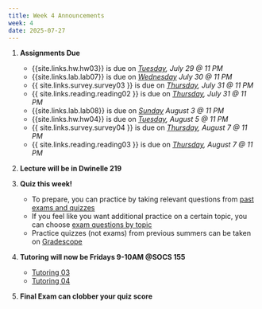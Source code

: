 ```yaml
---
title: Week 4 Announcements
week: 4
date: 2025-07-27
---
```


1. **Assignments Due**
    * {{site.links.hw.hw03}} is due on *<u>Tuesday</u>, July 29 @ 11 PM*
    * {{site.links.lab.lab07}} is due on *<u>Wednesday</u> July 30 @ 11 PM*
    * {{ site.links.survey.survey03 }}  is due on *<u>Thursday</u>, July 31 @ 11 PM*
    * {{ site.links.reading.reading02 }} is due on *<u>Thursday</u>, July 31 @ 11 PM*
    * {{site.links.lab.lab08}} is due on *<u>Sunday</u> August 3 @ 11 PM*
    * {{site.links.hw.hw04}} is due on *<u>Tuesday</u>, August 5 @ 11 PM*
    * {{ site.links.survey.survey04 }}  is due on *<u>Thursday</u>, August 7 @ 11 PM*
    * {{ site.links.reading.reading03 }} is due on *<u>Thursday</u>, August 7 @ 11 PM*

2. **Lecture will be in Dwinelle 219**
   
3. **Quiz this week!**
   * To prepare, you can practice by taking relevant questions from [past exams and quizzes](https://data6.org/su25/resources/#past-exams)
   * If you feel like you want additional practice on a certain topic, you can choose [exam questions by topic](https://data6.org/su25/resources/#exam-questions-by-topic)
   * Practice quizzes (not exams) from previous summers can be taken on [Gradescope](https://www.gradescope.com/courses/1064926)

4. **Tutoring will now be Fridays 9-10AM @SOCS 155**
    * [Tutoring 03](https://datahub.berkeley.edu/hub/user-redirect/git-pull?repo=https%3A%2F%2Fgithub.com%2Fdata-6-berkeley%2Fmaterials-su25&branch=main&urlpath=tree%2Fmaterials-su25%2Ftut%2Ftut03%2Ftut03.ipynb)
    * [Tutoring 04](https://datahub.berkeley.edu/hub/user-redirect/git-pull?repo=https%3A%2F%2Fgithub.com%2Fdata-6-berkeley%2Fmaterials-su25&branch=main&urlpath=tree%2Fmaterials-su25%2Ftut%2Ftut04%2Ftut04.ipynb)

5. **Final Exam can clobber your quiz score**
